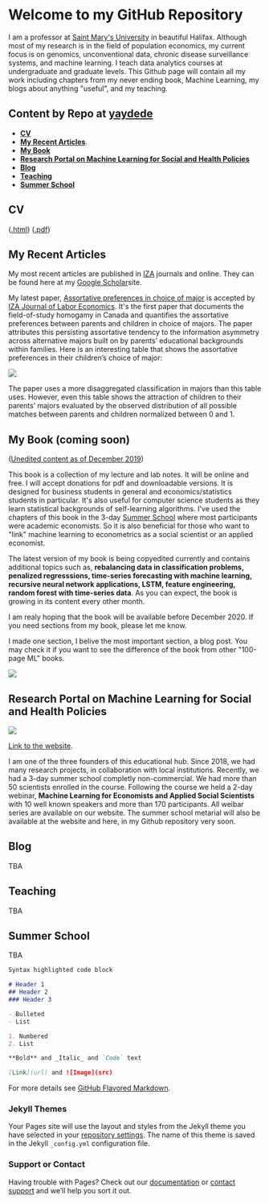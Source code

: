 # Welcome to my GitHub Repository

I am a professor at [Saint Mary's University](https://smu.ca) in beautiful Halifax.  Although most of my research is in the field of population economics, my current focus is on genomics, unconventional data, chronic disease surveillance systems, and machine learning.  I teach data analytics courses at undergraduate and graduate levels. This Github page will contain all my work including chapters from my never ending book, Machine Learning, my blogs about anything "useful", and my teaching.

## Content by Repo at [yaydede](https://github.com/yaydede)
* [**CV**](#head1234)  
* [**My Recent Articles**](#head1224). 
* [**My Book**](#head1235)  
* [**Research Portal on Machine Learning for Social and Health Policies**](#head1236)  
* [**Blog**](#head1237)  
* [**Teaching**](#head1238)   
* [**Summer School**](#head1239)   


## <a name="head1234"></a>CV

([.html](https://raw.githack.com/yaydede/Credentials/main/CV2.html)) 
([.pdf](https://raw.githack.com/yaydede/Credentials/main/CV2.pdf)) 
  
## <a name="head1224"></a>My Recent Articles
My most recent articles are published in [IZA](https://www.iza.org) journals and online.  They can be found here at my [Google Scholar](https://scholar.google.ca/citations?user=8M2YA1QAAAAJ&hl=en)site.  

My latest paper, [Assortative preferences in choice of major](https://content.sciendo.com/view/journals/izajole/9/1/article-20200006.xml) is accepted by [IZA Journal of Labor Economics](https://content.sciendo.com/view/journals/izajole/izajole-overview.xml).  It's the first paper that documents the field-of-study homogamy in Canada and quantifies the assortative preferences between parents and children in choice of majors. The paper attributes this persisting assortative tendency to the information asymmetry across alternative majors built on by parents’ educational backgrounds within families.  Here is an interesting table that shows the assortative preferences in their children’s choice of major:  
  
![](https://raw.githack.com/yaydede/Articles/main/FSA.png)

The paper uses a more disaggregated classification in majors than this table uses.  However, even this table shows the attraction of children to their parents’ majors evaluated by the observed distribution of all possible matches between parents and children normalized between 0 and 1.  

## <a name="head1235"></a>My Book (coming soon)
([Unedited content as of December 2019](https://raw.githack.com/yaydede/MLBook/main/index.html))
  
This book is a collection of my lecture and lab notes.  It will be online and free.  I will accept donations for pdf and downloadable versions.  It is designed for business students in general and economics/statistics students in particular.  It's also useful for computer science students as they learn statistical backgrounds of self-learning algorithms.  I've used the chapters of this book in the 3-day [Summer School](https://sites.google.com/view/mlportal/online-events?authuser=0) where most participants were academic economists.  So it is also beneficial for those who want to "link" machine learning to econometrics as a social scientist or an applied economist. 
  
The latest version of my book is being copyedited currently and contains additional topics such as, **rebalancing data in classification problems, penalized regresssions, time-series forecasting with machine learning, recursive neural network applications, LSTM, feature engineering, random forest with time-series data**.  As you can expect, the book is growing in its content every other month.  

I am realy hoping that the book will be available before December 2020.  If you need sections from my book, please let me know.

I made one section, I belive the most important section, a blog post.  You may check it if you want to see the difference of the book from other "100-page ML" books.  
  
![](https://raw.githack.com/yaydede/MLBook/main/coverpage2.png)

## <a name="head1236"></a>Research Portal on Machine Learning for Social and Health Policies
![](https://raw.githack.com/yaydede/MLportal/main/MLportal.png)
  
[Link to the website](https://sites.google.com/view/mlportal/home).
  
I am one of the three founders of this educational hub. Since 2018, we had many research projects, in collaboration with local institutions.  Recently, we had a 3-day summer school completly non-commercial.  We had more than 50 scientists enrolled in the course.  Following the course we held a 2-day webinar, **Machine Learning for Economists and Applied Social Scientists** with 10 well known speakers and more than 170 participants.  All weibar series are available on our website.  The summer school metarial will also be available at the website and here, in my Github repository very soon.  
      

  
## <a name="head1237"></a>Blog
TBA
## <a name="head1238"></a>Teaching
TBA
## <a name="head1239"></a>Summer School
TBA




```markdown
Syntax highlighted code block

# Header 1
## Header 2
### Header 3

- Bulleted
- List

1. Numbered
2. List

**Bold** and _Italic_ and `Code` text

[Link](url) and ![Image](src)
```

For more details see [GitHub Flavored Markdown](https://guides.github.com/features/mastering-markdown/).

### Jekyll Themes

Your Pages site will use the layout and styles from the Jekyll theme you have selected in your [repository settings](https://github.com/yaydede/Yigit_Aydede/settings). The name of this theme is saved in the Jekyll `_config.yml` configuration file.

### Support or Contact

Having trouble with Pages? Check out our [documentation](https://docs.github.com/categories/github-pages-basics/) or [contact support](https://github.com/contact) and we’ll help you sort it out.
